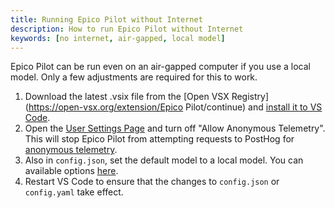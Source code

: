 ```yaml
---
title: Running Epico Pilot without Internet
description: How to run Epico Pilot without Internet
keywords: [no internet, air-gapped, local model]
---
```


Epico Pilot can be run even on an air-gapped computer if you use a local model. Only a few adjustments are required for this to work.

1. Download the latest .vsix file from the [Open VSX Registry](https://open-vsx.org/extension/Epico Pilot/continue) and [install it to VS Code](https://code.visualstudio.com/docs/editor/extension-marketplace#_install-from-a-vsix).
2. Open the [User Settings Page](../settings.md) and turn off "Allow Anonymous Telemetry". This will stop Epico Pilot from attempting requests to PostHog for [anonymous telemetry](../../telemetry.md).
3. Also in `config.json`, set the default model to a local model. You can available options [here](../model-providers/).
4. Restart VS Code to ensure that the changes to `config.json` or `config.yaml` take effect.
